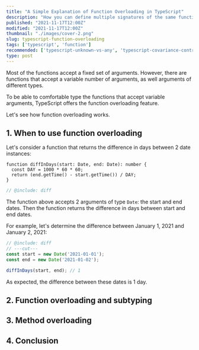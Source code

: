 ```yaml
---
title: "A Simple Explanation of Function Overloading in TypeScript"
description: "How you can define multiple signatures of the same function in TypeScript to increase its usability."
published: "2021-11-17T12:00Z"
modified: "2021-11-17T12:00Z"
thumbnail: "./images/cover-2.png"
slug: typescript-function-overloading
tags: ['typescript', 'function']
recommended: ['typescript-unknown-vs-any', 'typescript-covariance-contravariance']
type: post
---
```


Most of the functions accept a fixed set of arguments. However, there are functions that accept a variable number of arguments, as well arguments
of different types.  

To be able to comfortable type the functions that accept variable arguments, TypeScript offers the function overloading feature. 

Let's see how function overloading works.  

## 1. When to use function overloading

Let's consider a function that returns the difference in days between 2 date instances:

```twoslash include diff
function diffInDays(start: Date, end: Date): number {
  const DAY = 1000 * 60 * 60;
  return (end.getTime() - start.getTime()) / DAY;
}
```

```ts twoslash
// @include: diff
```

The function above accepts 2 arguments of type `Date`: the start and end dates. Then the function returns the difference in 
days between start and end dates.  

For example, let's determine the difference between January 1, 2021 and January 2, 2021:

```ts twoslash
// @include: diff
// ---cut---
const start = new Date('2021-01-01');
const end = new Date('2021-01-02');

diffInDays(start, end); // 1
```

As expected, the difference between these dates is 1 day.  

## 2. Function overloading and subtyping

## 3. Method overloading

## 4. Conclusion